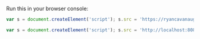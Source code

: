 Run this in your browser console:
```js
var s = document.createElement('script'); s.src = 'https://ryancavanaugh.github.io/tsguess/guess.js'; document.body.appendChild(s);
```


```js
var s = document.createElement('script'); s.src = 'http://localhost:8080/browser-bundle.js'; document.body.appendChild(s);
```
